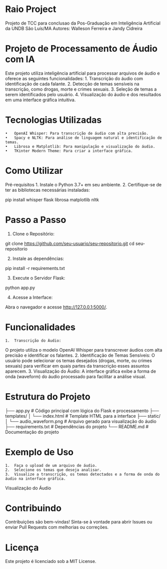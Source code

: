 # Raio Project
Projeto de TCC para conclusao da Pos-Graduação em Inteligência Artificial da UNDB São Luís/MA
Autores: Walleson Ferreira e Jandy Cidreira

# Projeto de Processamento de Áudio com IA

Este projeto utiliza inteligência artificial para processar arquivos de áudio e oferece as seguintes funcionalidades:
	1.	Transcrição do áudio com identificação de cada falante.
	2.	Detecção de temas sensíveis na transcrição, como drogas, morte e crimes sexuais.
	3.	Seleção de temas a serem identificados pelo usuário.
	4.	Visualização do áudio e dos resultados em uma interface gráfica intuitiva.

# Tecnologias Utilizadas
	•	OpenAI Whisper: Para transcrição de áudio com alta precisão.
	•	Spacy e NLTK: Para análise de linguagem natural e identificação de temas.
	•	Librosa e Matplotlib: Para manipulação e visualização do áudio.
	•	TKinter Modern Theme: Para criar a interface gráfica.

# Como Utilizar

Pré-requisitos
	1.	Instale o Python 3.7+ em seu ambiente.
	2.	Certifique-se de ter as bibliotecas necessárias instaladas:

pip install whisper flask librosa matplotlib nltk

# Passo a Passo

1. Clone o Repositório:

git clone https://github.com/seu-usuario/seu-repositorio.git
cd seu-repositorio

2. Instale as dependências:

pip install -r requirements.txt

3. Execute o Servidor Flask:

python app.py

4. Acesse a Interface:

Abra o navegador e acesse http://127.0.0.1:5000/.

# Funcionalidades
	1.	Transcrição do Áudio:
O projeto utiliza o modelo OpenAI Whisper para transcrever áudios com alta precisão e identificar os falantes.
	2.	Identificação de Temas Sensíveis:
O usuário pode selecionar os temas desejados (drogas, morte, ou crimes sexuais) para verificar em quais partes da transcrição esses assuntos aparecem.
	3.	Visualização do Áudio:
A interface gráfica exibe a forma de onda (waveform) do áudio processado para facilitar a análise visual.

# Estrutura do Projeto

├── app.py               # Código principal com lógica do Flask e processamento
├── templates/
│   └── index.html       # Template HTML para a interface
├── static/
│   └── audio_waveform.png  # Arquivo gerado para visualização do áudio
├── requirements.txt     # Dependências do projeto
└── README.md            # Documentação do projeto

# Exemplo de Uso
	1.	Faça o upload de um arquivo de áudio.
	2.	Selecione os temas que deseja analisar.
	3.	Visualize a transcrição, os temas detectados e a forma de onda do áudio na interface gráfica.

Visualização do Áudio

# Contribuindo

Contribuições são bem-vindas!
Sinta-se à vontade para abrir Issues ou enviar Pull Requests com melhorias ou correções.

# Licença

Este projeto é licenciado sob a MIT License.
